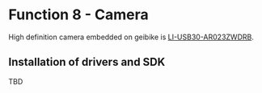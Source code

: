 # Function 8 - Camera

High definition camera embedded on geibike is [LI-USB30-AR023ZWDRB](https://www.leopardimaging.com/product/usb30-cameras/usb30-box-cameras/li-usb30-ar023zwdrb/).

## Installation of drivers and SDK
TBD